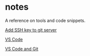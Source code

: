 # notes

A reference on tools and code snippets.

[Add SSH key to git server](./adding_ssh_key_to_git_server.md)

[VS Code](./vs_code.md)

[VS Code and Git](./vs_code_and_git.md)
